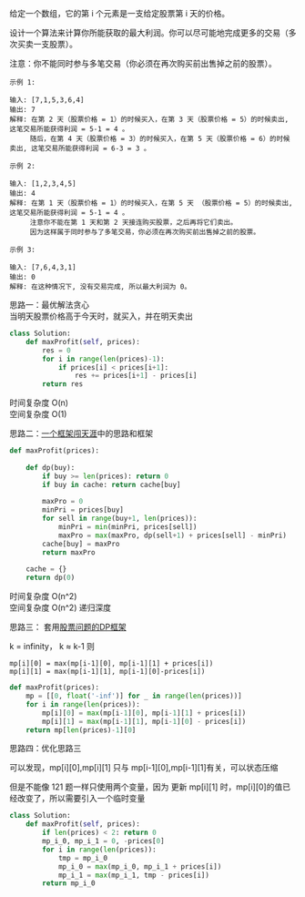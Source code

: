
给定一个数组，它的第 i 个元素是一支给定股票第 i 天的价格。

设计一个算法来计算你所能获取的最大利润。你可以尽可能地完成更多的交易（多次买卖一支股票）。

注意：你不能同时参与多笔交易（你必须在再次购买前出售掉之前的股票）。
```
示例 1:

输入: [7,1,5,3,6,4]  
输出: 7  
解释: 在第 2 天（股票价格 = 1）的时候买入，在第 3 天（股票价格 = 5）的时候卖出, 这笔交易所能获得利润 = 5-1 = 4 。  
     随后，在第 4 天（股票价格 = 3）的时候买入，在第 5 天（股票价格 = 6）的时候卖出, 这笔交易所能获得利润 = 6-3 = 3 。  
  
示例 2:  

输入: [1,2,3,4,5]  
输出: 4  
解释: 在第 1 天（股票价格 = 1）的时候买入，在第 5 天 （股票价格 = 5）的时候卖出, 这笔交易所能获得利润 = 5-1 = 4 。  
     注意你不能在第 1 天和第 2 天接连购买股票，之后再将它们卖出。  
     因为这样属于同时参与了多笔交易，你必须在再次购买前出售掉之前的股票。  
     
示例 3:  

输入: [7,6,4,3,1]  
输出: 0  
解释: 在这种情况下, 没有交易完成, 所以最大利润为 0。  
```

思路一：最优解法贪心  
当明天股票价格高于今天时，就买入，并在明天卖出


```python
class Solution:
    def maxProfit(self, prices):
        res = 0
        for i in range(len(prices)-1):
            if prices[i] < prices[i+1]:
                res += prices[i+1] - prices[i]
        return res
```

时间复杂度 O(n)  
空间复杂度 O(1)

思路二：[一个框架闯天涯](https://blog.csdn.net/zz_daisy/article/details/91358530)中的思路和框架


```python
def maxProfit(prices):
    
    def dp(buy):
        if buy >= len(prices): return 0
        if buy in cache: return cache[buy]
        
        maxPro = 0
        minPri = prices[buy]
        for sell in range(buy+1, len(prices)):
            minPri = min(minPri, prices[sell])
            maxPro = max(maxPro, dp(sell+1) + prices[sell] - minPri)
        cache[buy] = maxPro
        return maxPro
    
    cache = {}
    return dp(0)
```

时间复杂度 O(n^2)  
空间复杂度 O(n^2) 递归深度

思路三： 套用[股票问题的DP框架](https://blog.csdn.net/zz_daisy/article/details/91411704)  
  
k = infinity， k ≈ k-1 则  
```
mp[i][0] = max(mp[i-1][0], mp[i-1][1] + prices[i])
mp[i][1] = max(mp[i-1][1], mp[i-1][0]-prices[i])
```  


```python
def maxProfit(prices):
    mp = [[0, float('-inf')] for _ in range(len(prices))]
    for i in range(len(prices)):
        mp[i][0] = max(mp[i-1][0], mp[i-1][1] + prices[i])
        mp[i][1] = max(mp[i-1][1], mp[i-1][0] - prices[i])
    return mp[len(prices)-1][0]
```

思路四：优化思路三  
  
可以发现，mp[i][0],mp[i][1] 只与 mp[i-1][0],mp[i-1][1]有关，可以状态压缩  
  
但是不能像 121 题一样只使用两个变量，因为 更新 mp[i][1] 时，mp[i][0]的值已经改变了，所以需要引入一个临时变量


```python
class Solution:
    def maxProfit(self, prices):
        if len(prices) < 2: return 0
        mp_i_0, mp_i_1 = 0, -prices[0]
        for i in range(len(prices)):
            tmp = mp_i_0
            mp_i_0 = max(mp_i_0, mp_i_1 + prices[i])
            mp_i_1 = max(mp_i_1, tmp - prices[i])
        return mp_i_0
```
